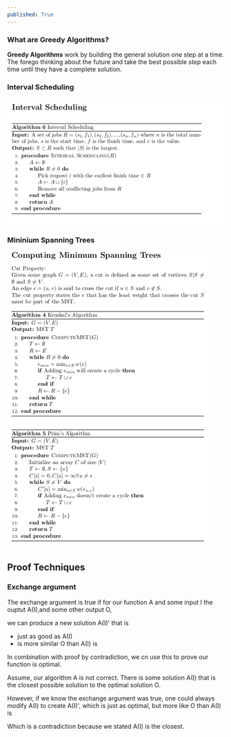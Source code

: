 ```yaml
---
published: True
---
```




### What are Greedy Algorithms?

**Greedy Algorithms** work by building the general solution one step at a time. The forego thinking about the future and take the best possible *step* each time until they have a complete solution.

### Interval Scheduling
![Interval](/images/algs/Greedy/InterviewScheduling.png)

### Mininium Spanning Trees
![MST](/images/algs/Greedy/ComputingMST.png)

## Proof Techniques
### Exchange argument
The exchange argument is true if for our function A and some input I the ouptut A(I),and some other output O,

we can produce a new solution A(I)' that is 

+ just as good as A(I) 
+ is more similar O than A(I) is 

In combination with proof by contradiction, we cn use this to prove our function is optimal.

Assume, our algorithm A is not correct.
There is some solution A(I) that is the closest possible solution to the optimal solution O. 

However, if we know the exchange argument was true, 
one could always modify A(I) to create A(I)', which is just as optimal, but more like O than A(I) is

Which is a contradiction because  we stated A(I) is the closest.
